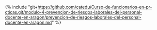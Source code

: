 {% include "git+https://github.com/catedu/Curso-de-funcionarios-en-pr-cticas.git/modulo-4-prevencion-de-riesgos-laborales-del-personal-docente-en-aragon/prevencion-de-riesgos-laborales-del-personal-docente-en-aragon.md" %}